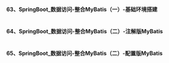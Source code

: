 #### 63、SpringBoot_数据访问-整合MyBatis（一）-基础环境搭建
```java

```
#### 64、SpringBoot_数据访问-整合MyBatis（二）-注解版MyBatis
```java

```
#### 65、SpringBoot_数据访问-整合MyBatis（二）-配置版MyBatis
```java

```